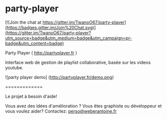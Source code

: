 party-player
============

[![Join the chat at https://gitter.im/TwanoO67/party-player](https://badges.gitter.im/Join%20Chat.svg)](https://gitter.im/TwanoO67/party-player?utm_source=badge&utm_medium=badge&utm_campaign=pr-badge&utm_content=badge)

Party Player ( http://partyplayer.fr )

Interface web de gestion de playlist collaborative, basée sur les videos youtube.

![party player demo]
(http://partyplayer.fr/demo.png)

=============

Le projet à besoin d'aide!

Vous avez des idées d'amélioration ? 
Vous êtes graphiste ou développeur et vous voulez aider?
Contactez: perso@weberantoine.fr
